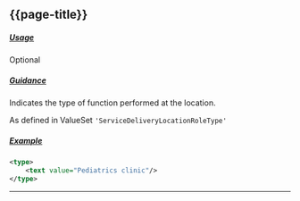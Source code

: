 ## {{page-title}}

<h5><ins>Usage</ins></h5>

<span class="mro-circle optional" title="Optional"></span> Optional

<h5><ins>Guidance</ins></h5>

Indicates the type of function performed at the location.

As defined in ValueSet `'ServiceDeliveryLocationRoleType'`

<h5><ins>Example</ins></h5>

```xml
<type>
    <text value="Pediatrics clinic"/>
</type>
```

---